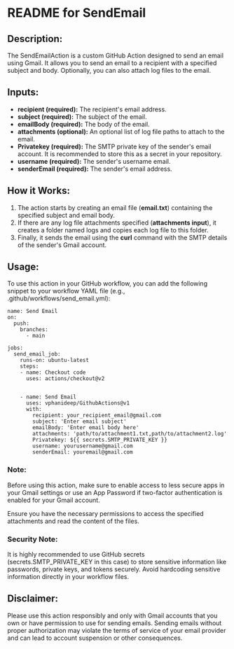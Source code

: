 # README for SendEmail

## Description:

The SendEmailAction is a custom GitHub Action designed to send an email using Gmail. It allows you to send an email to a recipient with a specified subject and body. Optionally, you can also attach log files to the email.

## Inputs:

- **recipient (required):** The recipient's email address.
- **subject (required):** The subject of the email.
- **emailBody (required):** The body of the email.
- **attachments (optional):** An optional list of log file paths to attach to the email.
- **Privatekey (required):** The SMTP private key of the sender's email account. It is recommended to store this as a secret in your repository.
- **username (required):** The sender's username email.
- **senderEmail (required):** The sender's email address.

## How it Works:

1. The action starts by creating an email file (**email.txt**) containing the specified subject and email body.
2. If there are any log file attachments specified (**attachments input**), it creates a folder named logs and copies each log file to this folder.
3. Finally, it sends the email using the **curl** command with the SMTP details of the sender's Gmail account.

## Usage:

To use this action in your GitHub workflow, you can add the following snippet to your workflow YAML file (e.g., .github/workflows/send_email.yml):


    name: Send Email
    on:
      push:
        branches:
          - main
    
    jobs:
      send_email_job:
        runs-on: ubuntu-latest
        steps:
        - name: Checkout code
          uses: actions/checkout@v2
    
        
        - name: Send Email
          uses: vphanideep/GithubActions@v1
          with:
            recipient: your_recipient_email@gmail.com
            subject: 'Enter email subject'
            emailBody: 'Enter email body here'
            attachments: 'path/to/attachment1.txt,path/to/attachment2.log'
            Privatekey: ${{ secrets.SMTP_PRIVATE_KEY }}
            username: yourusername@gmail.com
            senderEmail: youremail@gmail.com

        
### Note:

Before using this action, make sure to enable access to less secure apps in your Gmail settings or use an App Password if two-factor authentication is enabled for your Gmail account.

Ensure you have the necessary permissions to access the specified attachments and read the content of the files.

### Security Note:

It is highly recommended to use GitHub secrets (secrets.SMTP_PRIVATE_KEY in this case) to store sensitive information like passwords, private keys, and tokens securely. Avoid hardcoding sensitive information directly in your workflow files.

## Disclaimer:
Please use this action responsibly and only with Gmail accounts that you own or have permission to use for sending emails. Sending emails without proper authorization may violate the terms of service of your email provider and can lead to account suspension or other consequences.
